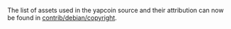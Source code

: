 The list of assets used in the yapcoin source and their attribution can now be found in [contrib/debian/copyright](../contrib/debian/copyright).
